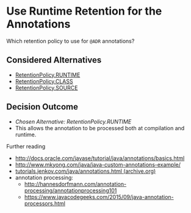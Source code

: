 # Use Runtime Retention for the Annotations

Which retention policy to use for `@ADR` annotations?

## Considered Alternatives

- [RetentionPolicy.RUNTIME](https://docs.oracle.com/javase/8/docs/api/java/lang/annotation/RetentionPolicy.html#RUNTIME)
- [RetentionPolicy.CLASS](https://docs.oracle.com/javase/8/docs/api/java/lang/annotation/RetentionPolicy.html#CLASS)
- [RetentionPolicy.SOURCE](https://docs.oracle.com/javase/8/docs/api/java/lang/annotation/RetentionPolicy.html#SOURCE)

## Decision Outcome

- *Chosen Alternative: RetentionPolicy.RUNTIME*
- This allows the annotation to be processed both at compilation and runtime.

Further reading

- <http://docs.oracle.com/javase/tutorial/java/annotations/basics.html>
- <http://www.mkyong.com/java/java-custom-annotations-example/>
- [tutorials.jenkov.com/java/annotations.html (archive.org)](https://web.archive.org/web/20220705011218/https://jenkov.com/tutorials/java/annotations.html)
- annotation processing:
  - <http://hannesdorfmann.com/annotation-processing/annotationprocessing101>
  - <https://www.javacodegeeks.com/2015/09/java-annotation-processors.html>
